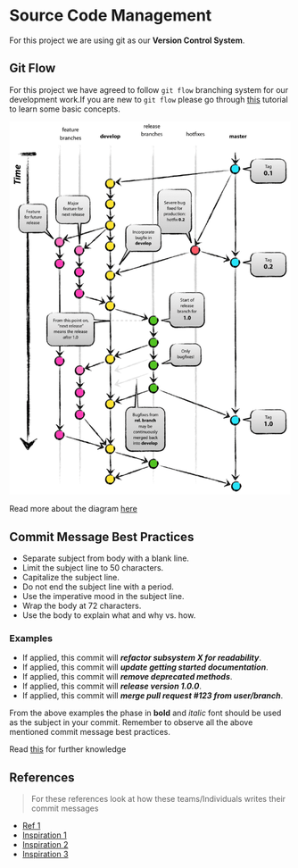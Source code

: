 # Source Code Management

For this project we are using git as our **Version Control System**.

## Git Flow

For this project we have agreed to follow `git flow` branching system for our
development work.If you are new to `git flow` please go through [this](https://danielkummer.github.io/git-flow-cheatsheet/) tutorial to learn
some basic concepts.

![Git flow branch Model](git-flow.png "Git Flow Branching Model")

Read more about the diagram [here](https://nvie.com/posts/a-successful-git-branching-model/)

## Commit Message Best Practices

- Separate subject from body with a blank line.
- Limit the subject line to 50 characters.
- Capitalize the subject line.
- Do not end the subject line with a period.
- Use the imperative mood in the subject line.
- Wrap the body at 72 characters.
- Use the body to explain what and why vs. how.

### Examples

- If applied, this commit will ***refactor subsystem X for readability***.
- If applied, this commit will ***update getting started documentation***.
- If applied, this commit will ***remove deprecated methods***.
- If applied, this commit will ***release version 1.0.0***.
- If applied, this commit will ***merge pull request #123 from user/branch***.

From the above examples the phase in **bold** and *italic* font should be used as the subject in your commit. Remember to observe all the above mentioned commit message best practices.

Read [this](https://chris.beams.io/posts/git-commit/) for further knowledge

## References

> For these references look at how these teams/Individuals writes their commit messages
- [Ref 1](http://who-t.blogspot.com/2009/12/on-commit-messages.html)
- [Inspiration 1](https://github.com/tpope/vim-pathogen/commits/master)
- [Inspiration 2](https://github.com/git/git/commits/master)
- [Inspiration 3](https://github.com/spring-projects/spring-boot/commits/master)
